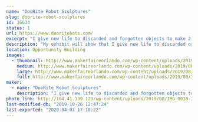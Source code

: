 ```yaml
---
name: "DooRite Robot Sculptures"
slug: doorite-robot-sculptures
id: 36634
status: 1
url: https://www.dooritebots.com/
excerpt: "I give new life to discarded and forgotten objects to make 2-foot tall sculptures that resemble a robot, each with their  own personality. "
description: "My exhibit will show that I give new life to discarded or forgotten objects. My sculptures average two-feet in height and have a humanoid likeness or that of a robot.  The exhibit will display my creations and visitors will be able to identify many household items found in my sculptures."
location: Opportunity Building
images:
  - thumbnail: http://www.makerfaireorlando.com/wp-content/uploads/2019/08/IMG_2412.jpg
    medium: http://www.makerfaireorlando.com/wp-content/uploads/2019/08/IMG_2412.jpg
    large: http://www.makerfaireorlando.com/wp-content/uploads/2019/08/IMG_2412.jpg
    full: http://www.makerfaireorlando.com/wp-content/uploads/2019/08/IMG_2412.jpg
maker:
  - name: "DooRite Robot Sculptures"
    description: "I give new life to discarded and forgotten objects to make 2-foot tall sculptures that resemble a robot, each with their  own personality. "
photo_link: http://104.41.139.123/wp-content/uploads/2019/08/IMG_0018-1-768x1024.jpg
last-modified-db: "2019-10-26 12:47:24"
last-exported: "2020-04-07 17:18:22"
---
```


